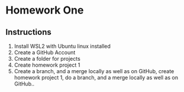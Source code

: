 # Homework One
## Instructions
1. Install WSL2 with Ubuntu linux installed
2. Create a GitHub Account
3. Create a folder for projects
4. Create homework project 1
5. Create a branch, and a merge locally as well as on GitHub, create homework project 1, do a branch, and a merge locally as well as on GitHub.. 
